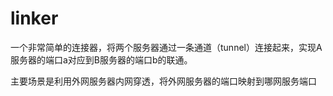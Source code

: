 # linker

一个非常简单的连接器，将两个服务器通过一条通道（tunnel）连接起来，实现A服务器的端口a对应到B服务器的端口b的联通。

主要场景是利用外网服务器内网穿透，将外网服务器的端口映射到哪网服务端口
